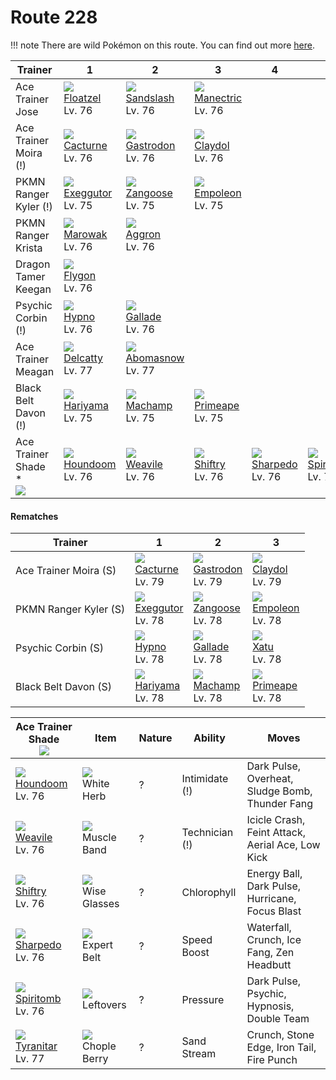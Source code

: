 # Route 228

!!! note
    There are wild Pokémon on this route. You can find out more [here](../../wild_pokemon/route_228/).


Trainer                             | 1                                   | 2                                   | 3                                   | 4                                  | 5                                   | 6                                   | 
---                                 | ---                                 | ---                                 | ---                                 | ---                                | ---                                 | ---                                 | 
Ace Trainer Jose                    | ![][419]<br> [Floatzel]<br> Lv. 76  | ![][028]<br> [Sandslash]<br> Lv. 76 | ![][310]<br> [Manectric]<br> Lv. 76 | &nbsp;                             | &nbsp;                              | &nbsp;                              | 
Ace Trainer Moira (!)               | ![][332]<br> [Cacturne]<br> Lv. 76  | ![][423]<br> [Gastrodon]<br> Lv. 76 | ![][344]<br> [Claydol]<br> Lv. 76   | &nbsp;                             | &nbsp;                              | &nbsp;                              | 
PKMN Ranger Kyler (!)               | ![][103]<br> [Exeggutor]<br> Lv. 75 | ![][335]<br> [Zangoose]<br> Lv. 75  | ![][395]<br> [Empoleon]<br> Lv. 75  | &nbsp;                             | &nbsp;                              | &nbsp;                              | 
PKMN Ranger Krista                  | ![][105]<br> [Marowak]<br> Lv. 76   | ![][306]<br> [Aggron]<br> Lv. 76    | &nbsp;                              | &nbsp;                             | &nbsp;                              | &nbsp;                              | 
Dragon Tamer Keegan                 | ![][330]<br> [Flygon]<br> Lv. 76    | &nbsp;                              | &nbsp;                              | &nbsp;                             | &nbsp;                              | &nbsp;                              | 
Psychic Corbin (!)                  | ![][097]<br> [Hypno]<br> Lv. 76     | ![][475]<br> [Gallade]<br> Lv. 76   | &nbsp;                              | &nbsp;                             | &nbsp;                              | &nbsp;                              | 
Ace Trainer Meagan                  | ![][301]<br> [Delcatty]<br> Lv. 77  | ![][460]<br> [Abomasnow]<br> Lv. 77 | &nbsp;                              | &nbsp;                             | &nbsp;                              | &nbsp;                              | 
Black Belt Davon (!)                | ![][297]<br> [Hariyama]<br> Lv. 75  | ![][068]<br> [Machamp]<br> Lv. 75   | ![][057]<br> [Primeape]<br> Lv. 75  | &nbsp;                             | &nbsp;                              | &nbsp;                              | 
Ace Trainer Shade *<br>![][ace_m_2] | ![][229]<br> [Houndoom]<br> Lv. 76  | ![][461]<br> [Weavile]<br> Lv. 76   | ![][275]<br> [Shiftry]<br> Lv. 76   | ![][319]<br> [Sharpedo]<br> Lv. 76 | ![][442]<br> [Spiritomb]<br> Lv. 76 | ![][248]<br> [Tyranitar]<br> Lv. 77 | 

#### Rematches

Trainer               | 1                                   | 2                                   | 3                                  | 
---                   | ---                                 | ---                                 | ---                                | 
Ace Trainer Moira (S) | ![][332]<br> [Cacturne]<br> Lv. 79  | ![][423]<br> [Gastrodon]<br> Lv. 79 | ![][344]<br> [Claydol]<br> Lv. 79  | 
PKMN Ranger Kyler (S) | ![][103]<br> [Exeggutor]<br> Lv. 78 | ![][335]<br> [Zangoose]<br> Lv. 78  | ![][395]<br> [Empoleon]<br> Lv. 78 | 
Psychic Corbin (S)    | ![][097]<br> [Hypno]<br> Lv. 78     | ![][475]<br> [Gallade]<br> Lv. 78   | ![][178]<br> [Xatu]<br> Lv. 78     | 
Black Belt Davon (S)  | ![][297]<br> [Hariyama]<br> Lv. 78  | ![][068]<br> [Machamp]<br> Lv. 78   | ![][057]<br> [Primeape]<br> Lv. 78 | 

Ace Trainer Shade<br>![][ace_m_2]   | Item                               | Nature | Ability        | Moves                                            | 
---                                 | ---                                | ---    | ---            | ---                                              | 
![][229]<br> [Houndoom]<br> Lv. 76  | ![][white-herb]<br> White Herb     | ?      | Intimidate (!) | Dark Pulse, Overheat, Sludge Bomb, Thunder Fang  | 
![][461]<br> [Weavile]<br> Lv. 76   | ![][muscle-band]<br> Muscle Band   | ?      | Technician (!) | Icicle Crash, Feint Attack, Aerial Ace, Low Kick | 
![][275]<br> [Shiftry]<br> Lv. 76   | ![][wise-glasses]<br> Wise Glasses | ?      | Chlorophyll    | Energy Ball, Dark Pulse, Hurricane, Focus Blast  | 
![][319]<br> [Sharpedo]<br> Lv. 76  | ![][expert-belt]<br> Expert Belt   | ?      | Speed Boost    | Waterfall, Crunch, Ice Fang, Zen Headbutt        | 
![][442]<br> [Spiritomb]<br> Lv. 76 | ![][leftovers]<br> Leftovers       | ?      | Pressure       | Dark Pulse, Psychic, Hypnosis, Double Team       | 
![][248]<br> [Tyranitar]<br> Lv. 77 | ![][chople-berry]<br> Chople Berry | ?      | Sand Stream    | Crunch, Stone Edge, Iron Tail, Fire Punch        | 

[Sandslash]: ../../pokemon_changes/028/
[Primeape]: ../../pokemon_changes/057/
[Machamp]: ../../pokemon_changes/068/
[Hypno]: ../../pokemon_changes/097/
[Exeggutor]: ../../pokemon_changes/103/
[Marowak]: ../../pokemon_changes/105/
[Xatu]: ../../pokemon_changes/178/
[Houndoom]: ../../pokemon_changes/229/
[Tyranitar]: ../../pokemon_changes/248/
[Shiftry]: ../../pokemon_changes/275/
[Hariyama]: ../../pokemon_changes/297/
[Delcatty]: ../../pokemon_changes/301/
[Aggron]: ../../pokemon_changes/306/
[Manectric]: ../../pokemon_changes/310/
[Sharpedo]: ../../pokemon_changes/319/
[Flygon]: ../../pokemon_changes/330/
[Cacturne]: ../../pokemon_changes/332/
[Zangoose]: ../../pokemon_changes/335/
[Claydol]: ../../pokemon_changes/344/
[Empoleon]: ../../pokemon_changes/395/
[Floatzel]: ../../pokemon_changes/419/
[Gastrodon]: ../../pokemon_changes/423/
[Spiritomb]: ../../pokemon_changes/442/
[Abomasnow]: ../../pokemon_changes/460/
[Weavile]: ../../pokemon_changes/461/
[Gallade]: ../../pokemon_changes/475/
[chople-berry]: ../img/items/chople-berry.png
[expert-belt]: ../img/items/expert-belt.png
[leftovers]: ../img/items/leftovers.png
[muscle-band]: ../img/items/muscle-band.png
[white-herb]: ../img/items/white-herb.png
[wise-glasses]: ../img/items/wise-glasses.png
[028]: ../img/pokemon/028.png
[057]: ../img/pokemon/057.png
[068]: ../img/pokemon/068.png
[097]: ../img/pokemon/097.png
[103]: ../img/pokemon/103.png
[105]: ../img/pokemon/105.png
[178]: ../img/pokemon/178.png
[229]: ../img/pokemon/229.png
[248]: ../img/pokemon/248.png
[275]: ../img/pokemon/275.png
[297]: ../img/pokemon/297.png
[301]: ../img/pokemon/301.png
[306]: ../img/pokemon/306.png
[310]: ../img/pokemon/310.png
[319]: ../img/pokemon/319.png
[330]: ../img/pokemon/330.png
[332]: ../img/pokemon/332.png
[335]: ../img/pokemon/335.png
[344]: ../img/pokemon/344.png
[395]: ../img/pokemon/395.png
[419]: ../img/pokemon/419.png
[423]: ../img/pokemon/423.png
[442]: ../img/pokemon/442.png
[460]: ../img/pokemon/460.png
[461]: ../img/pokemon/461.png
[475]: ../img/pokemon/475.png
[ace_m_2]: ../img/trainer/ace_m_2.png
